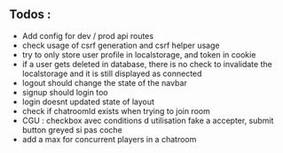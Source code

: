 ## Todos :

-   Add config for dev / prod api routes
-   check usage of csrf generation and csrf helper usage
-   try to only store user profile in localstorage, and token in cookie
-   if a user gets deleted in database, there is no check to invalidate the localstorage and it is still displayed as connected
-   logout should change the state of the navbar
-   signup should login too
-   login doesnt updated state of layout
-   check if chatroomId exists when trying to join room
-   CGU : checkbox avec conditions d utilisation fake a accepter, submit button greyed si pas coche
-   add a max for concurrent players in a chatroom
